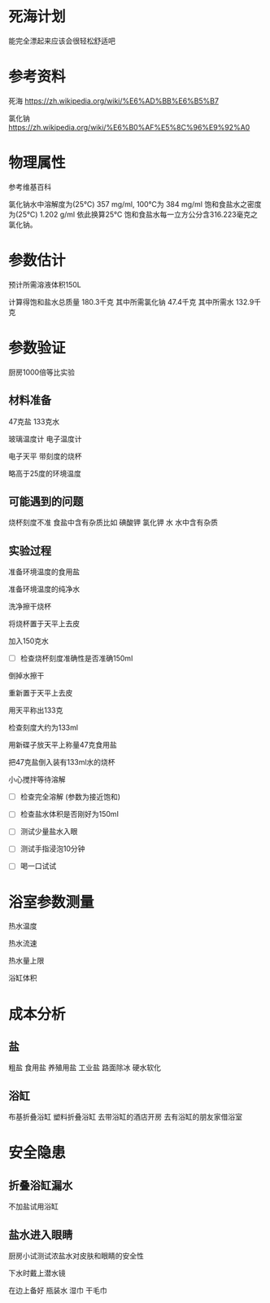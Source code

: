 死海计划
========

能完全漂起来应该会很轻松舒适吧


参考资料
========

死海 https://zh.wikipedia.org/wiki/%E6%AD%BB%E6%B5%B7

氯化钠 https://zh.wikipedia.org/wiki/%E6%B0%AF%E5%8C%96%E9%92%A0


物理属性
========

参考维基百科

氯化钠水中溶解度为(25°C) 357 mg/ml, 100°C为 384 mg/ml
饱和食盐水之密度为(25°C) 1.202 g/ml
依此换算25°C 饱和食盐水每一立方公分含316.223毫克之氯化钠。


参数估计
========

预计所需溶液体积150L

计算得饱和盐水总质量 180.3千克
其中所需氯化钠 47.4千克
其中所需水 132.9千克


参数验证
========

厨房1000倍等比实验

材料准备
--------

47克盐
133克水

玻璃温度计
电子温度计

电子天平
带刻度的烧杯

略高于25度的环境温度


可能遇到的问题
--------------

烧杯刻度不准
食盐中含有杂质比如 碘酸钾 氯化钾 水
水中含有杂质


实验过程
--------

准备环境温度的食用盐

准备环境温度的纯净水

洗净擦干烧杯

将烧杯置于天平上去皮

加入150克水

- [ ] 检查烧杯刻度准确性是否准确150ml

倒掉水擦干

重新置于天平上去皮

用天平称出133克

检查刻度大约为133ml

用新碟子放天平上称量47克食用盐

把47克盐倒入装有133ml水的烧杯

小心搅拌等待溶解

- [ ] 检查完全溶解 (参数为接近饱和)

- [ ] 检查盐水体积是否刚好为150ml

- [ ] 测试少量盐水入眼

- [ ] 测试手指浸泡10分钟

- [ ] 喝一口试试


浴室参数测量
============

热水温度

热水流速

热水量上限

浴缸体积


成本分析
========

盐
--

粗盐
食用盐
养殖用盐
工业盐
路面除冰
硬水软化


浴缸
----

布基折叠浴缸
塑料折叠浴缸
去带浴缸的酒店开房
去有浴缸的朋友家借浴室


安全隐患
========

折叠浴缸漏水
------------

不加盐试用浴缸


盐水进入眼睛
------------

厨房小试测试浓盐水对皮肤和眼睛的安全性

下水时戴上潜水镜

在边上备好 瓶装水 湿巾 干毛巾


